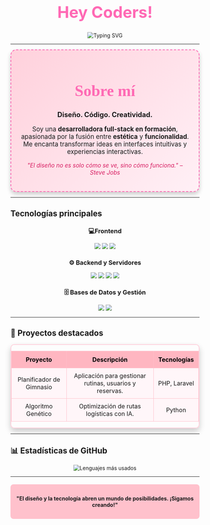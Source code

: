 <div align="center">
  <h1 style="color: #FF69B4; font-size: 3em;">Hey Coders!</h1>
  <p>
    <img src="https://readme-typing-svg.herokuapp.com?color=FF99CC&size=30&center=true&vCenter=true&width=800&lines=Soy+Jules.;Desarrolladora+en+proceso" alt="Typing SVG">
  </p>
</div>

---

<div align="center" style="padding: 25px; border: 2px dashed #FF69B4; border-radius: 15px; box-shadow: 0 6px 12px rgba(0, 0, 0, 0.2); background: linear-gradient(135deg, #FFD1DC, #FFF0F6);">
  <h1 style="color: #FF69B4; font-size: 3em; font-family: 'Georgia', serif;">Sobre mí</h1>
  <p style="font-size: 1.3em; font-weight: bold;">Diseño. Código. Creatividad.</p>
  <p style="font-size: 1.2em;">Soy una <strong>desarrolladora full-stack en formación</strong>, apasionada por la fusión entre <strong>estética</strong> y <strong>funcionalidad</strong>. Me encanta transformar ideas en interfaces intuitivas y experiencias interactivas.</p>
  <p style="font-style: italic; font-size: 1.1em; color: #D81B60;">"El diseño no es solo cómo se ve, sino cómo funciona." – Steve Jobs</p>
</div>

---

##  Tecnologías principales
<div align="center">

  ### 💻Frontend
  <p align="center">
    <img src="https://img.shields.io/badge/HTML5-FFD1DC.svg?style=for-the-badge&logo=html5&logoColor=black">
    <img src="https://img.shields.io/badge/CSS3-FFB7C5.svg?style=for-the-badge&logo=css3&logoColor=black">
    <img src="https://img.shields.io/badge/JavaScript-FF8FAB.svg?style=for-the-badge&logo=javascript&logoColor=black">
  </p>

  ### ⚙️ Backend y Servidores
  <p align="center">
    <img src="https://img.shields.io/badge/PHP-FFC1CC.svg?style=for-the-badge&logo=php&logoColor=black">
    <img src="https://img.shields.io/badge/Java-FFB6C1.svg?style=for-the-badge&logo=java&logoColor=black">
    <img src="https://img.shields.io/badge/Laravel-FFD1DC.svg?style=for-the-badge&logo=laravel&logoColor=black">
    <img src="https://img.shields.io/badge/Spring%20Boot-FF8FAB.svg?style=for-the-badge&logo=springboot&logoColor=black">
  </p>

  ### 🗄️ Bases de Datos y Gestión
  <p align="center">
    <img src="https://img.shields.io/badge/MySQL-FFB7C5.svg?style=for-the-badge&logo=mysql&logoColor=black">
    <img src="https://img.shields.io/badge/MongoDB-FF8FAB.svg?style=for-the-badge&logo=mongodb&logoColor=black">
  </p>
</div>

---

## 🚀 Proyectos destacados
<div align="center" style="border: 2px solid #FFD1DC; border-radius: 10px; overflow: hidden; box-shadow: 0 8px 16px rgba(0,0,0,0.2);">
  <table style="width: 100%; border-collapse: collapse; background-color: #FFF6F9;">
    <thead>
      <tr style="background-color: #FFB6C1; color: black;">
        <th style="padding: 12px; border: 1px solid #FFC0CB;">Proyecto</th>
        <th style="padding: 12px; border: 1px solid #FFC0CB;">Descripción</th>
        <th style="padding: 12px; border: 1px solid #FFC0CB;">Tecnologías</th>
      </tr>
    </thead>
    <tbody>
      <tr style="text-align: center;">
        <td style="padding: 10px; border: 1px solid #FFC0CB;">Planificador de Gimnasio</td>
        <td style="padding: 10px; border: 1px solid #FFC0CB;">Aplicación para gestionar rutinas, usuarios y reservas.</td>
        <td style="padding: 10px; border: 1px solid #FFC0CB;">PHP, Laravel</td>
      </tr>
      <tr style="text-align: center;">
        <td style="padding: 10px; border: 1px solid #FFC0CB;">Algoritmo Genético</td>
        <td style="padding: 10px; border: 1px solid #FFC0CB;">Optimización de rutas logísticas con IA.</td>
        <td style="padding: 10px; border: 1px solid #FFC0CB;">Python</td>
      </tr>
    </tbody>
  </table>
</div>

---

## 📊 Estadísticas de GitHub
<div align="center" style="display: flex; justify-content: center; gap: 20px; flex-wrap: wrap;">
    <img src="https://github-readme-stats.vercel.app/api/top-langs/?username=thxjules&layout=compact&langs_count=15&theme=dracula&title_color=FF69B4&text_color=FFC1CC" alt="Lenguajes más usados" />
</div>

---

<div align="center" style="margin-top: 20px; padding: 15px; background: #FFC1CC; border-radius: 8px;">
  <p><strong>"El diseño y la tecnología abren un mundo de posibilidades. ¡Sigamos creando!"</strong></p>
</div>
